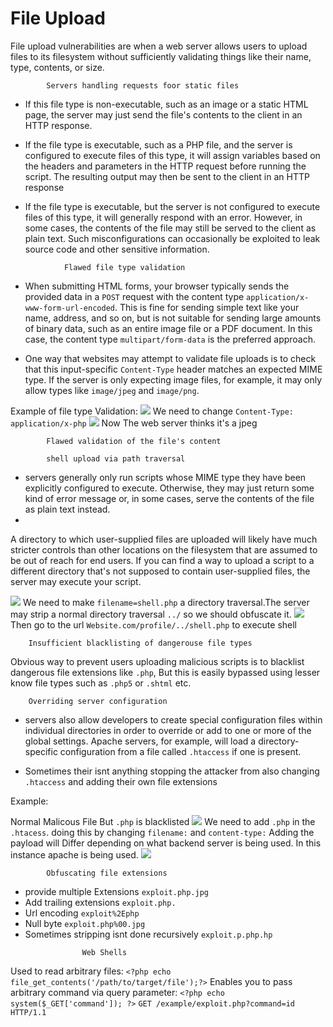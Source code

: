 # File Upload
File upload vulnerabilities are when a web server allows users to upload files to its filesystem without sufficiently validating things like their name, type, contents, or size.

			Servers handling requests foor static files
- If this file type is non-executable, such as an image or a static HTML page, the server may just send the file's contents to the client in an HTTP response.

- If the file type is executable, such as a PHP file, and the server is configured to execute files of this type, it will assign variables based on the headers and parameters in the HTTP request before running the script. The resulting output may then be sent to the client in an HTTP response

- If the file type is executable, but the server is not configured to execute files of this type, it will generally respond with an error. However, in some cases, the contents of the file may still be served to the client as plain text. Such misconfigurations can occasionally be exploited to leak source code and other sensitive information.

<!-- -->

				Flawed file type validation
- When submitting HTML forms, your browser typically sends the provided data in a `POST` request with the content type `application/x-www-form-url-encoded`. This is fine for sending simple text like your name, address, and so on, but is not suitable for sending large amounts of binary data, such as an entire image file or a PDF document. In this case, the content type `multipart/form-data` is the preferred approach.

- One way that websites may attempt to validate file uploads is to check that this input-specific `Content-Type` header matches an expected MIME type. If the server is only expecting image files, for example, it may only allow types like `image/jpeg` and `image/png`.

Example of file type Validation:
![](file-upload3.png)
We need to change `Content-Type: application/x-php`
![](file-upload4.png)
Now The web server thinks it's a jpeg

			Flawed validation of the file's content

			shell upload via path traversal
- servers generally only run scripts whose MIME type they have been explicitly configured to execute. Otherwise, they may just return some kind of error message or, in some cases, serve the contents of the file as plain text instead.
- 
A directory to which user-supplied files are uploaded will likely have much stricter controls than other locations on the filesystem that are assumed to be out of reach for end users. If you can find a way to upload a script to a different directory that's not supposed to contain user-supplied files, the server may execute your script.
 
 ![](Fileupload-1.png) 
 We need to make `filename=shell.php` a directory traversal.The server may strip a normal directory traversal `../` so we should obfuscate it.
![](file-upload2.png)
Then go to the url `Website.com/profile/../shell.php` to execute shell


		Insufficient blacklisting of dangerouse file types
Obvious way to prevent users uploading malicious scripts is to blacklist dangerous file extensions like `.php`, But this is easily bypassed using lesser know file types such as `.php5` or `.shtml` etc.

		Overriding server configuration
 - servers also allow developers to create special configuration files within individual directories in order to override or add to one or more of the global settings. Apache servers, for example, will load a directory-specific configuration from a file called `.htaccess` if one is present.
 
 - Sometimes their isnt anything stopping the attacker from also changing `.htaccess` and adding their own file extensions
 
 Example:
 
Normal Malicous File But `.php` is blacklisted 
 ![](File-upload5.png)
 We need to add `.php` in the `.htacess`.
 doing this by changing `filename:` and `content-type:`
 Adding the payload will Differ depending on what backend server is being used.
 In this instance apache is being used.
 ![](File-upload6.png)
 <!-- -->
 
 
 
  
 
 
 
			Obfuscating file extensions
- provide multiple Extensions `exploit.php.jpg`
- Add trailing extensions `exploit.php.`
- Url encoding `exploit%2Ephp`
- Null byte `exploit.php%00.jpg`
- Sometimes stripping isnt done recursively `exploit.p.php.hp`
 
 <!-- -->
 
					Web Shells
 Used to read arbitrary files:
 `<?php echo file_get_contents('/path/to/target/file');?>`
 Enables you to pass arbitrary command via query parameter:
`<?php echo system($_GET['command']); ?>`
`GET /example/exploit.php?command=id HTTP/1.1`